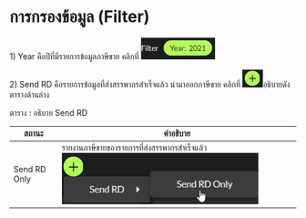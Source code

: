 # การกรองข้อมูล (Filter)

1\)       Year คือปีที่มีรายการข้อมูลภาษีขาย คลิกที่ ![](<../../.gitbook/assets/image (403).png>)

2\)    Send RD คือรายการข้อมูลที่ส่งสรรพากรสำเร็จแล้ว นำมาออกภาษีขาย คลิกที่  ![](<../../.gitbook/assets/image (427).png>)อธิบายดัง ตารางด้านล่าง

ตาราง ‎: อธิบาย Send RD

| สถานะ        | คำอธิบาย                                                                                   |
| ------------ | ------------------------------------------------------------------------------------------ |
| Send RD Only | รายงานภาษีขายของรายการที่ส่งสรรพากรสำเร็จแล้ว ![](<../../.gitbook/assets/image (431).png>) |
